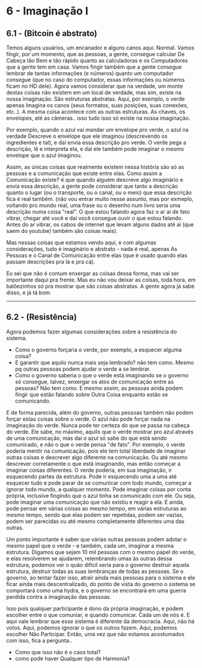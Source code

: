 # 6 - Imaginação I

## 6.1 - (Bitcoin é abstrato)

Temos alguns usuários, um encanador e alguns canos aqui. Normal.
Vamos fingir, por um momento, que as pessoas, a gente, consegue calcular De Cabeça tão Bem e tão rápido quanto as calculadoras e os Computadores que a gente tem em casa. Vamos fingir também que a gente consegue lembrar de tantas informações (e números) quanto um computador consegue (que no caso do computador, essas informações ou números ficam no HD dele).
Agora vamos considerar que na verdade, um monte destas coisas não existem em um local de verdade, mas sim, existe na nossa imaginação. São estruturas abstratas.
Aqui, por exemplo, o verde apenas Imagina os canos (seus formatos, suas posições, suas conexões, etc..). A mesma coisa acontece com as outras estruturas. As chaves, os envelopes, até as câmeras.. isso tudo isso só existe na nossa imaginação.

Por exemplo, quando o azul vai mandar um envelope pro verde, o azul na verdade Descreve o envelope que ele imaginou (descrevendo os ingredientes e tal), e daí envia essa descrição pro verde. O verde pega a descrição, lê e interpreta ela, e daí ele também pode imaginar o mesmo envelope que o azul imaginou.

Assim, as únicas coisas que realmente existem nessa história são só as pessoas e a comunicação que existe entre elas. Como assim a Comunicação existe? é que quando alguém descreve algo imaginário e envia essa descrição, a gente pode considerar que tanto a descrição quanto o lugar (ou o transporte, ou o canal, ou o meio) que essa descrição fica é real também.
(não vou entrar muito nesse assunto, mas por exmeplo, voltando pro mundo real, uma frase ou o desenho num livro seria uma descrição numa coisa "real". O que estou falando agora faz o ar aí de fato vibrar, chegar até você e daí você consegue ouvir o que estou falando. Antes do ar vibrar, os cabos de internet que levam alguns dados até aí (que saem do youtube) também são coisas reais).

Mas nessas coisas que estamos vendo aqui, e com algumas considerações, tudo é imaginário e abstrato - nada é real, apenas As Pessoas e o Canal de Comunicação entre elas (que é usado quando elas passam descrições pra lá e pra cá). 

Eu sei que não é comum enxergar as coisas dessa forma, mas vai ser importante daqui pra frente. Mas eu não vou deixar as coisas, toda hora, em balõezinhos só pra mostrar que são coisas abstratas. A gente agora já sabe disso, e já tá bom. 






----------------------------------------------------------------------
## 6.2 - (Resistência)

Agora podemos fazer algumas considerações sobre a resistência do sistema. 
- Como o governo forçaria o verde, por exemplo, a esquecer alguma coisa? 
- E garantir que aquilo nunca mais seja lembrado?
não tem como. Mesmo pq outras pessoas podem ajudar o verde a se lembrar.
- Como o governo saberia o que o verde está imaginando se o governo só consegue, talvez, enxergar os atos de comunicação entre as pessoas?
Não tem como. E mesmo assim, as pessoas ainda podem fingir que estão falando sobre Outra Coisa enquanto estão se comunicando.

E de forma parecida, além do governo, outras pessoas também não podem forçar estas coisas sobre o verde. O azul não pode forçar nada na imaginação do verde. Nunca pode ter certeza do que se passa na cabeça do verde. Ele sabe, no máximo, aquilo que o verde mostrar pro azul através de uma comunicação, mas daí o azul só sabe do que está sendo comunicado, e não o que o verde pensa "de fato". Por exemplo, o verde poderia mentir na comunicação, pois ele tem total liberdade de imaginar outras coisas e descrever algo diferente na comunicação. Ou até mesmo descrever corretamente o que está imaginando, mas então começar a imaginar coisas diferentes.
O verde poderia, em sua imaginação, ir esquecendo partes da estrutura. Pode ir esquecendo uma a uma até esquecer tudo e pode parar de se comunicar com todo mundo, começar a ignorar todo mundo, a qualquer momento. Pode imaginar coisas por conta própria, inclusive fingindo que o azul tinha se comunicado com ele. Ou seja, pode imaginar uma comunicação que não existiu e reagir a ela.
E ainda, pode pensar em várias coisas ao mesmo tempo, em várias estruturas ao mesmo tempo, sendo que elas podem ser repetidas, podem ser vazias, podem ser parecidas ou até mesmo completamente diferentes uma das outras.

Um ponto importante é saber que várias outras pessoas podem adotar o mesmo papel que o verde - e também, cada um, imaginar a mesma estrutura. Digamos que sejam 10 mil pessoas com o mesmo papel do verde, e elas resolverem se ajudarem, relembrando umas às outras dessa estrutura, podemos ver o quão difícil seria para o governo destruir aquela estrutura, destruir todas as suas lembranças de todas as pessoas. Se o governo, ao tentar fazer isso, atrair ainda mais pessoas para o sistema e ele ficar ainda mais descentralizado, do ponto de vista do governo o sistema se comportará como uma hydra, e o governo se encontrará em uma guerra perdida contra a imaginação das pessoas.

Isso pois qualquer participante é dono da própria imaginação, e podem escolher entre o que comuniar, e quando comunicar. Cada um de nós é.
E aqui vale lembrar que esse sistema é diferente da democracia. Aqui, não há votos. Aqui, podemos ignorar o que os outros fazem. Aqui, podemos escolher Não Participar.
Então, uma vez que não estamos acostumados com isso, fica a pergunta..
- Como que isso não é o caos total?
- como pode haver Qualquer tipo de Harmonia?
